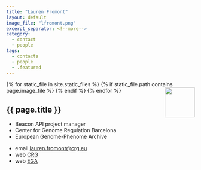 ```yaml
---
title: "Lauren Fromont"
layout: default
image_file: "lfromont.png"
excerpt_separator: <!--more-->
category:
  - contact
  - people
tags:
  - contacts
  - people
  - .featured
---
```


{% for static_file in site.static_files %}
  {% if static_file.path contains page.image_file %}
<img style="float: right; width: 80px;" src="{{ static_file.path | relative_url}}" />
  {% endif %}
{% endfor %}

## {{ page.title }}

* Beacon API project manager
* Center for Genome Regulation Barcelona  
* European Genome-Phenome Archive  

<!--more-->

* email [lauren.fromont@crg.eu](mailto:lauren.fromont@crg.eu)  
* web [CRG](https://www.crg.eu/en/programmes-groups/ega-team)  
* web [EGA](https://ega-archive.org/about/team)
